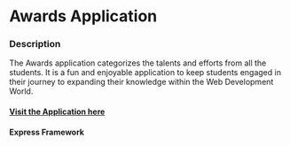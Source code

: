 # **Awards Application**


### **Description**

The Awards application categorizes the talents and efforts from all the students. It is a fun and enjoyable application to keep students engaged in their journey to expanding their knowledge within the Web Development World.



#### [Visit the Application here](https://awardsfc.herokuapp.com/)

#### Express Framework


